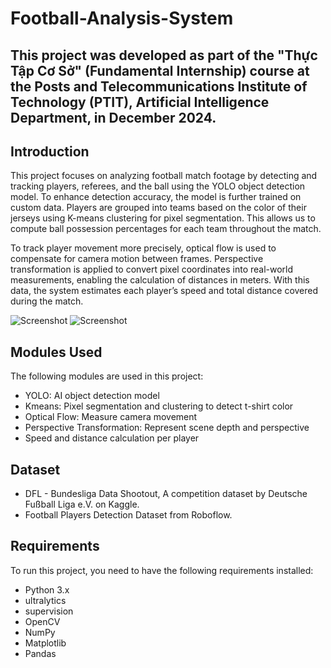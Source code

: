 # Football-Analysis-System

## This project was developed as part of the "Thực Tập Cơ Sở" (Fundamental Internship) course at the Posts and Telecommunications Institute of Technology (PTIT), Artificial Intelligence Department, in December 2024.

## Introduction
This project focuses on analyzing football match footage by detecting and tracking players, referees, and the ball using the YOLO object detection model. To enhance detection accuracy, the model is further trained on custom data. Players are grouped into teams based on the color of their jerseys using K-means clustering for pixel segmentation. This allows us to compute ball possession percentages for each team throughout the match.

To track player movement more precisely, optical flow is used to compensate for camera motion between frames. Perspective transformation is applied to convert pixel coordinates into real-world measurements, enabling the calculation of distances in meters. With this data, the system estimates each player’s speed and total distance covered during the match.

![Screenshot](output_videos/screenshot1.png)
![Screenshot](output_videos/screenshot2.png)

## Modules Used
The following modules are used in this project:
- YOLO: AI object detection model
- Kmeans: Pixel segmentation and clustering to detect t-shirt color
- Optical Flow: Measure camera movement
- Perspective Transformation: Represent scene depth and perspective
- Speed and distance calculation per player

## Dataset
- DFL - Bundesliga Data Shootout, A competition dataset by Deutsche Fußball Liga e.V. on Kaggle.
- Football Players Detection Dataset from Roboflow.

## Requirements
To run this project, you need to have the following requirements installed:
- Python 3.x
- ultralytics
- supervision
- OpenCV
- NumPy
- Matplotlib
- Pandas

